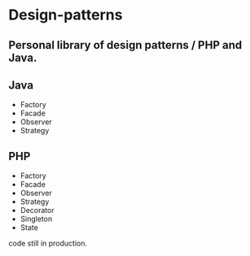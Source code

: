 Design-patterns
===============
Personal library of design patterns / PHP and Java.
-
Java
-
- Factory
- Facade
- Observer
- Strategy

PHP
-
- Factory
- Facade
- Observer
- Strategy
- Decorator
- Singleton
- State

code still in production.


